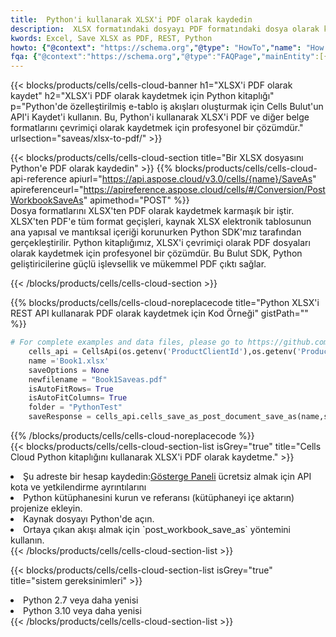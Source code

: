 ```yaml
---
title:  Python'i kullanarak XLSX'i PDF olarak kaydedin
description:  XLSX formatındaki dosyayı PDF formatındaki dosya olarak kaydetmek için Python için Aspose.Cells Cloud SDK'yı kullanma.
kwords: Excel, Save XLSX as PDF, REST, Python
howto: {"@context": "https://schema.org","@type": "HowTo","name": "How to save XLSX as PDF using the Cells Cloud Python library.","description": "How to save XLSX as PDF using the Cells Cloud Python library.","image": {"@type": "ImageObject"},"url": "/python/saveas/xlsx-to-pdf/","step": [{ "@type": "HowToStep","name": "How to save XLSX as PDF using the Cells Cloud Python library. step 1", "image": {"@type": "ImageObject",},"url": "/python/saveas/xlsx-to-pdf/","text": "Register an account at <a href='https://dashboard.aspose.cloud/'>Dashboard</a> to get free API quota & authorization details",},{ "@type": "HowToStep","name": "How to save XLSX as PDF using the Cells Cloud Python library. step 1", "image": {"@type": "ImageObject",},"url": "/python/saveas/xlsx-to-pdf/","text": "Install Python library and add the reference (import the library) to your project.",},{ "@type": "HowToStep","name": "How to save XLSX as PDF using the Cells Cloud Python library. step 1", "image": {"@type": "ImageObject",},"url": "/python/saveas/xlsx-to-pdf/","text": "Open the source file in Python.",},{ "@type": "HowToStep","name": "How to save XLSX as PDF using the Cells Cloud Python library. step 1", "image": {"@type": "ImageObject",},"url": "/python/saveas/xlsx-to-pdf/","text": "Use the `post_workbook_save_as` method to retrieve the resulting stream.",}, ],"supply": {"@type": "HowToSupply","name": "document"},"tool": [{"@type": "HowToTool","name": "PyCharm, Visual Studio Code, Sublime, Eclipse"},{"@type": "HowToTool","name": "Aspose Cells"}],"totalTime": "PT6M"}
fqa: {"@context":"https://schema.org","@type":"FAQPage","mainEntity":[{"@type":"Question","name":"Why save file as other formats file in C# using REST API?","acceptedAnswer":{"@type":"Answer","text":"Documents are encoded in many ways, and some files may be incompatible with the software you use. To open and read such files, just save them as appropriate file formats.<br/><ol><li>Install .NET SDK and add the reference (import the library) to your project.</li><li>Open the source file in C# using REST API.</li><li>Call the PostWorkbookSaveAsRequest() method, passing an output filename with required extension.</li><li>Get the result of save as a separate file.</li></ol>"}},{"@type":"Question","name":"What file formats can I save as with your C# library?","acceptedAnswer":{"@type":"Answer","text":"We support a variety of file formats for conversion using .NET library, including XLSX, Excel, xls , PDF, CSV, HTML, Markdown, XML, PNG, JPG, TIFF, Json, TXT and many more."}},{"@type":"Question","name":"What is the maximum allowed file size for conversion using this .NET library?","acceptedAnswer":{"@type":"Answer","text":"There are no file size limits for format conversions using .NET library."}}]}
---
```

{{< blocks/products/cells/cells-cloud-banner h1="XLSX\'i PDF olarak kaydet" h2="XLSX\'i PDF olarak kaydetmek için Python kitaplığı" p="Python\'de özelleştirilmiş e-tablo iş akışları oluşturmak için Cells Bulut\'un API\'i Kaydet\'i kullanın. Bu, Python\'i kullanarak XLSX\'i PDF ve diğer belge formatlarını çevrimiçi olarak kaydetmek için profesyonel bir çözümdür." urlsection="saveas/xlsx-to-pdf/" >}}

{{< blocks/products/cells/cells-cloud-section title="Bir XLSX dosyasını Python\'e PDF olarak kaydedin" >}}
{{% blocks/products/cells/cells-cloud-api-reference apiurl="https://api.aspose.cloud/v3.0/cells/{name}/SaveAs" apireferenceurl="https://apireference.aspose.cloud/cells/#/Conversion/PostWorkbookSaveAs" apimethod="POST" %}}
<br/>
Dosya formatlarını XLSX'ten PDF olarak kaydetmek karmaşık bir iştir. XLSX'ten PDF'e tüm format geçişleri, kaynak XLSX elektronik tablosunun ana yapısal ve mantıksal içeriği korunurken Python SDK'mız tarafından gerçekleştirilir. Python kitaplığımız, XLSX'i çevrimiçi olarak PDF dosyaları olarak kaydetmek için profesyonel bir çözümdür. Bu Bulut SDK, Python geliştiricilerine güçlü işlevsellik ve mükemmel PDF çıktı sağlar.

{{< /blocks/products/cells/cells-cloud-section >}}

{{% blocks/products/cells/cells-cloud-noreplacecode title="Python XLSX\'i REST API kullanarak PDF olarak kaydetmek için Kod Örneği" gistPath="" %}}
  
```python
# For complete examples and data files, please go to https://github.com/aspose-cells-cloud/aspose-cells-cloud-python/
    cells_api = CellsApi(os.getenv('ProductClientId'),os.getenv('ProductClientSecret'))
    name ='Book1.xlsx'    
    saveOptions = None
    newfilename = "Book1Saveas.pdf"
    isAutoFitRows= True
    isAutoFitColumns= True
    folder = "PythonTest"
    saveResponse = cells_api.cells_save_as_post_document_save_as(name,save_options=saveOptions, newfilename=(folder +'/' + newfilename),folder=folder)
```
  
{{% /blocks/products/cells/cells-cloud-noreplacecode %}}
<br/>
{{< blocks/products/cells/cells-cloud-section-list isGrey="true" title="Cells Cloud Python kitaplığını kullanarak XLSX\'i PDF olarak kaydetme." >}}
<li> Şu adreste bir hesap kaydedin:<a href="https://dashboard.aspose.cloud/">Gösterge Paneli</a> ücretsiz almak için API kota ve yetkilendirme ayrıntılarını</li>
<li>Python kütüphanesini kurun ve referansı (kütüphaneyi içe aktarın) projenize ekleyin.</li>
<li>Kaynak dosyayı Python'de açın.</li>
<li>Ortaya çıkan akışı almak için `post_workbook_save_as` yöntemini kullanın.</li>
{{< /blocks/products/cells/cells-cloud-section-list >}}

{{< blocks/products/cells/cells-cloud-section-list isGrey="true" title="sistem gereksinimleri" >}}
<li>Python 2.7 veya daha yenisi</li>
<li>Python 3.10 veya daha yenisi</li>
{{< /blocks/products/cells/cells-cloud-section-list >}}
